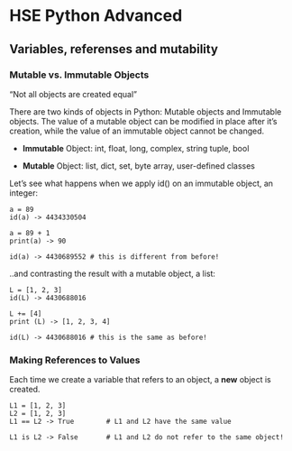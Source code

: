 # HSE Python Advanced

## Variables, referenses and mutability

### Mutable vs. Immutable Objects

“Not all objects are created equal”

There are two kinds of objects in Python: Mutable objects and Immutable objects. The value of a mutable object can be modified in place after it’s
creation, while the value of an immutable object cannot be changed.

* **Immutable** Object: int, float, long, complex, string tuple, bool

* **Mutable** Object: list, dict, set, byte array, user-defined classes

Let’s see what happens when we apply id() on an immutable object, an integer:
```
a = 89
id(a) -> 4434330504

a = 89 + 1
print(a) -> 90

id(a) -> 4430689552 # this is different from before!
```
..and contrasting the result with a mutable object, a list:
```
L = [1, 2, 3]
id(L) -> 4430688016

L += [4]
print (L) -> [1, 2, 3, 4]

id(L) -> 4430688016 # this is the same as before!
```

### Making References to Values

Each time we create a variable that refers to an object, a **new** object is created.
```
L1 = [1, 2, 3]
L2 = [1, 2, 3]
L1 == L2 -> True        # L1 and L2 have the same value

L1 is L2 -> False       # L1 and L2 do not refer to the same object!
```
